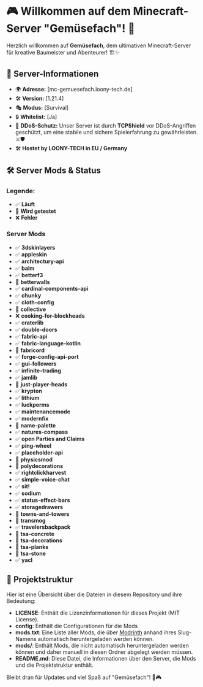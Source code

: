 # 🎮 Willkommen auf dem Minecraft-Server "Gemüsefach"! 🌱

Herzlich willkommen auf **Gemüsefach**, dem ultimativen Minecraft-Server für kreative Baumeister und Abenteurer! 🏗️✨

## 📌 Server-Informationen
- 🌍 **Adresse:** [mc-gemuesefach.loony-tech.de]
- 🛠️ **Version:** [1.21.4]
- 🎭 **Modus:** [Survival]
- 🔒 **Whitelist:** [Ja]
- 🔐 **DDoS-Schutz:** Unser Server ist durch **TCPShield** vor DDoS-Angriffen geschützt, um eine stabile und sichere Spielerfahrung zu gewährleisten. ⚔️🛡️
- 🛠️ **Hostet by LOONY-TECH in EU / Germany**

## 🛠️ Server Mods & Status
### Legende:
- ✅ **Läuft**
- 🔄 **Wird getestet**
- ❌ **Fehler**

### Server Mods
- ✅ **3dskinlayers**
- ✅ **appleskin**
- ✅ **architectury-api**
- ✅ **balm**
- ✅ **betterf3**
- 🔄 **betterwalls**
- ✅ **cardinal-components-api**
- ✅ **chunky**
- ✅ **cloth-config**
- 🔄 **collective**
- ❌ **cooking-for-blockheads**
- ✅ **craterlib**
- ✅ **double-doors**
- ✅ **fabric-api**
- ✅ **fabric-language-kotlin**
- 🔄 **fabricord**
- ✅ **forge-config-api-port**
- ✅ **gui-followers**
- ✅ **infinite-trading**
- ✅ **jamlib**
- 🔄 **just-player-heads**
- ✅ **krypton**
- ✅ **lithium**
- ✅ **luckperms**
- ✅ **maintenancemode**
- ✅ **modernfix**
- 🔄 **name-palette**
- ✅ **natures-compass**
- ✅ **open Parties and Claims**
- ✅ **ping-wheel**
- ✅ **placeholder-api**
- 🔄 **physicsmod**
- 🔄 **polydecorations**
- ✅ **rightclickharvest**
- ✅ **simple-voice-chat**
- ✅ **sit!**
- ✅ **sodium**
- ✅ **status-effect-bars**
- ✅ **storagedrawers**
- 🔄 **towns-and-towers**
- 🔄 **transmog**
- ✅ **travelersbackpack**
- 🔄 **tsa-concrete**
- 🔄 **tsa-decorations**
- 🔄 **tsa-planks**
- 🔄 **tsa-stone**
- ✅ **yacl**

## 📂 Projektstruktur

Hier ist eine Übersicht über die Dateien in diesem Repository und ihre Bedeutung:

- **LICENSE**: Enthält die Lizenzinformationen für dieses Projekt (MIT License).
- **config**: Enthält die Configurationen für die Mods 
- **mods.txt**: Eine Liste aller Mods, die über [Modrinth](https://modrinth.com/) anhand ihres Slug-Namens automatisch heruntergeladen werden können.
- **mods/**: Enthält Mods, die nicht automatisch heruntergeladen werden können und daher manuell in diesen Ordner abgelegt werden müssen.
- **README.md**: Diese Datei, die Informationen über den Server, die Mods und die Projektstruktur enthält.

Bleibt dran für Updates und viel Spaß auf "Gemüsefach"! 🌱🎮
